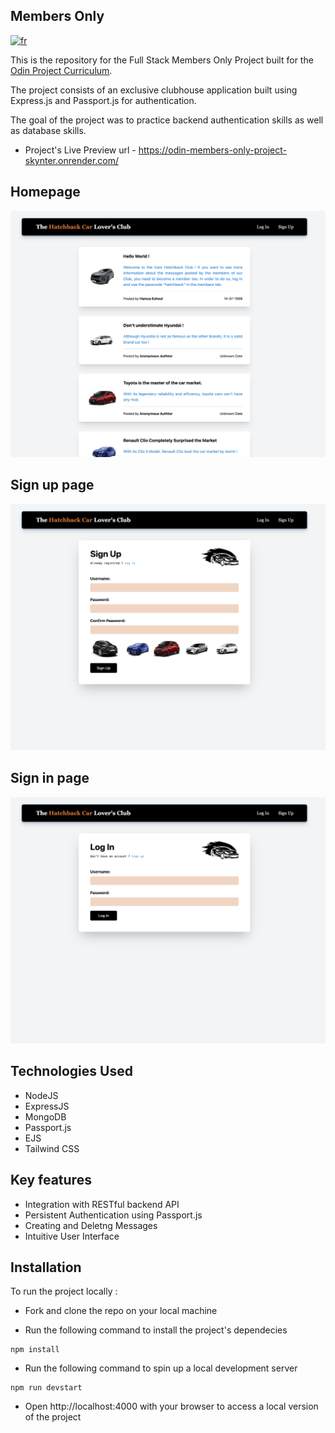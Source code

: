 ## Members Only

[![fr](https://img.shields.io/badge/lang-fr-blue)](README.fr.md)

This is the repository for the Full Stack Members Only Project built for the [Odin Project Curriculum](https://www.theodinproject.com/lessons/nodejs-members-only).

The project consists of an exclusive clubhouse application built using Express.js and Passport.js for authentication.

The goal of the project was to practice backend authentication skills as well as database skills.

- Project's Live Preview url - https://odin-members-only-project-skynter.onrender.com/

## Homepage

![Homepage Screenshot](/screenshots/Homepage.png)

## Sign up page

![Sign up Screenshot](/screenshots/Signup.png)

## Sign in page

![Sign in Screenshot](/screenshots/Signin.png)

## Technologies Used

- NodeJS
- ExpressJS
- MongoDB
- Passport.js
- EJS
- Tailwind CSS

## Key features

- Integration with RESTful backend API
- Persistent Authentication using Passport.js
- Creating and Deletng Messages
- Intuitive User Interface

## Installation

To run the project locally :

- Fork and clone the repo on your local machine

- Run the following command to install the project's dependecies

```
npm install
```

- Run the following command to spin up a local development server

```
npm run devstart
```

- Open http://localhost:4000 with your browser to access a local version of the project

